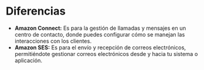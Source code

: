 # Diferencias

- **Amazon Connect:** Es para la gestión de llamadas y mensajes en un centro de contacto, donde puedes configurar cómo se manejan las interacciones con los clientes.
- **Amazon SES:** Es para el envío y recepción de correos electrónicos, permitiéndote gestionar correos electrónicos desde y hacia tu sistema o aplicación.